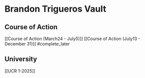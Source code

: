 # Brandon Trigueros Vault

## Course of Action
[[Course of Action (March24 - July5)]]
[[Course of Action (July13 - December 31)]] #complete_later 
## University
[[UCR 1-2025]]